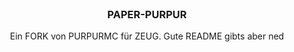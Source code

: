 <br/>
<p align="center">
  <h3 align="center">PAPER-PURPUR</h3>

  <p align="center">
    Ein FORK von PURPURMC für ZEUG.
    Gute README gibts aber ned
    <br/>
    <br/>
  </p>
</p>
